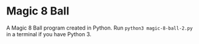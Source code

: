 # Magic 8 Ball


A Magic 8 Ball program created in Python. Run `python3 magic-8-ball-2.py` in a terminal if you have Python 3.
